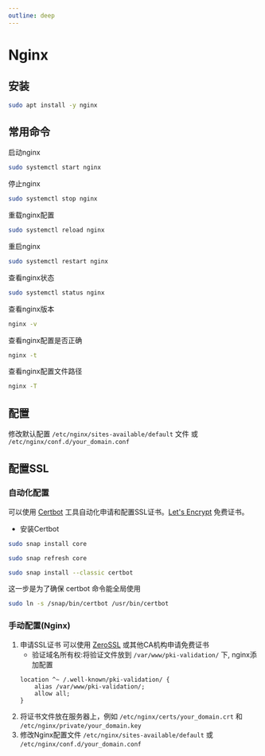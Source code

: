 ```yaml
---
outline: deep
---
```


# Nginx

## 安装

```bash
sudo apt install -y nginx
```

## 常用命令

启动nginx

```bash
sudo systemctl start nginx
```

停止nginx

```bash
sudo systemctl stop nginx
```

重载nginx配置

```bash
sudo systemctl reload nginx
```

重启nginx

```bash
sudo systemctl restart nginx
```

查看nginx状态

```bash
sudo systemctl status nginx
```

查看nginx版本

```bash
nginx -v
```

查看nginx配置是否正确

```bash
nginx -t
```

查看nginx配置文件路径

```bash
nginx -T
```

## 配置

修改默认配置 `/etc/nginx/sites-available/default` 文件 或 `/etc/nginx/conf.d/your_domain.conf`

<!--@include: server_cfg.md{41,}-->

## 配置SSL

### 自动化配置

可以使用 [Certbot](https://certbot.eff.org/) 工具自动化申请和配置SSL证书。[Let's Encrypt](https://letsencrypt.org/) 免费证书。

- 安装Certbot

```bash
sudo snap install core
```

```bash
sudo snap refresh core
```

```bash
sudo snap install --classic certbot
```

这一步是为了确保 certbot 命令能全局使用

```bash
sudo ln -s /snap/bin/certbot /usr/bin/certbot
```

### 手动配置(Nginx)

1. 申请SSL证书 可以使用 [ZeroSSL](https://app.zerossl.com/certificate/new) 或其他CA机构申请免费证书
    - 验证域名所有权:将验证文件放到 `/var/www/pki-validation/` 下, nginx添加配置
    ```nginx
    location ^~ /.well-known/pki-validation/ {
        alias /var/www/pki-validation/;
        allow all;
    }
    ```
2. 将证书文件放在服务器上，例如 `/etc/nginx/certs/your_domain.crt` 和 `/etc/nginx/private/your_domain.key`
3. 修改Nginx配置文件 `/etc/nginx/sites-available/default` 或 `/etc/nginx/conf.d/your_domain.conf`

<!--@include: server_cfg.md{1,40}-->